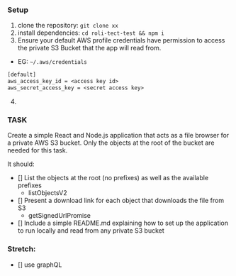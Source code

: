 ### Setup
1. clone the repository: `git clone xx`
2. install dependencies: `cd roli-tect-test && npm i`
3. Ensure your default AWS profile credentials have permission to access the private S3 Bucket that the app will read from.
  - EG: `~/.aws/credentials`
```txt
[default]
aws_access_key_id = <access key id>
aws_secret_access_key = <secret access key>
```
4. 


### TASK


Create a simple React and Node.js application that acts as a file browser for a private AWS S3 bucket. Only the objects at the root of the bucket are needed for this task.


It should:
- [] List the objects at the root (no prefixes) as well as the available prefixes
  - listObjectsV2
- [] Present a download link for each object that downloads the file from S3
  - getSignedUrlPromise
- [] Include a simple README.md explaining how to set up the application to run locally and read from any private S3 bucket

### Stretch:
- [] use graphQL